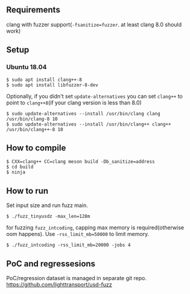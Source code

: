 ## Requirements

clang with fuzzer support(`-fsanitize=fuzzer`. at least clang 8.0 should work)

## Setup

### Ubuntu 18.04

```
$ sudo apt install clang++-8
$ sudo apt install libfuzzer-8-dev
```

Optionally, if you didn't set `update-alternatives` you can set `clang++` to point to `clang++8`(if your clang version is less than 8.0)

```
$ sudo update-alternatives --install /usr/bin/clang clang /usr/bin/clang-8 10
$ sudo update-alternatives --install /usr/bin/clang++ clang++ /usr/bin/clang++-8 10
```

## How to compile

```
$ CXX=clang++ CC=clang meson build -Db_sanitize=address
$ cd build
$ ninja
```


## How to run

Set input size and run fuzz main.

```
$ ./fuzz_tinyusdz -max_len=128m
```

for fuzzing `fuzz_intcoding`, capping max memory is required(otherwise oom happens).
Use `-rss_limit_mb=50000` to limit memory.


```
$ ./fuzz_intcoding -rss_limit_mb=20000 -jobs 4
```

## PoC and regressesions

PoC/regression dataset is managed in separate git repo. https://github.com/lighttransport/usd-fuzz

